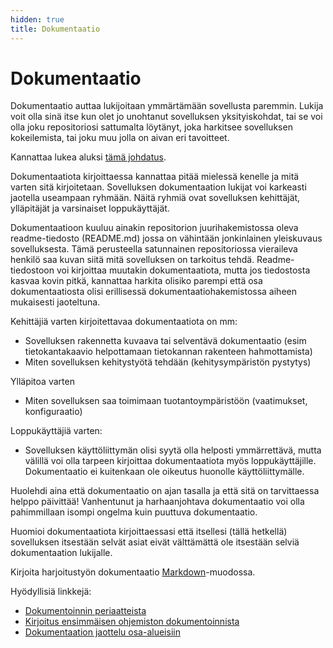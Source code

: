 ```yaml
---
hidden: true
title: Dokumentaatio
---
```


# Dokumentaatio

Dokumentaatio auttaa lukijoitaan ymmärtämään sovellusta paremmin. Lukija 
voit olla sinä itse kun olet jo unohtanut sovelluksen yksityiskohdat, 
tai se voi olla joku repositoriosi sattumalta löytänyt, joka harkitsee 
sovelluksen kokeilemista, tai joku muu jolla on aivan eri tavoitteet.

Kannattaa lukea aluksi [tämä johdatus](https://www.writethedocs.org/guide/writing/beginners-guide-to-docs/).

Dokumentaatiota kirjoittaessa kannattaa pitää mielessä kenelle ja mitä 
varten sitä kirjoitetaan. Sovelluksen dokumentaation lukijat voi 
karkeasti jaotella useampaan ryhmään. Näitä ryhmiä ovat sovelluksen 
kehittäjät, ylläpitäjät ja varsinaiset loppukäyttäjät.

Dokumentaatioon kuuluu ainakin repositorion juurihakemistossa oleva 
readme-tiedosto (README.md) jossa on vähintään jonkinlainen yleiskuvaus 
sovelluksesta. Tämä perusteella satunnainen repositoriossa vieraileva 
henkilö saa kuvan siitä mitä sovelluksen on tarkoitus tehdä. 
Readme-tiedostoon voi kirjoittaa muutakin dokumentaatiota, mutta jos 
tiedostosta kasvaa kovin pitkä, kannattaa harkita olisiko parempi että 
osa dokumentaatiosta olisi erillisessä dokumentaatiohakemistossa aiheen 
mukaisesti jaoteltuna.

Kehittäjiä varten kirjoitettavaa dokumentaatiota on mm:
- Sovelluksen rakennetta kuvaava tai selventävä dokumentaatio (esim 
tietokantakaavio helpottamaan tietokannan rakenteen hahmottamista)
- Miten sovelluksen kehitystyötä tehdään (kehitysympäristön pystytys)

Ylläpitoa varten
- Miten sovelluksen saa toimimaan tuotantoympäristöön (vaatimukset, 
konfiguraatio)

Loppukäyttäjiä varten:
- Sovelluksen käyttöliittymän olisi syytä olla helposti ymmärrettävä, 
mutta välillä voi olla tarpeen kirjoittaa dokumentaatiota myös 
loppukäyttäjille. Dokumentaatio ei kuitenkaan ole oikeutus huonolle 
käyttöliittymälle.

Huolehdi aina että dokumentaatio on ajan tasalla ja että sitä on
tarvittaessa helppo päivittää! Vanhentunut ja harhaanjohtava dokumentaatio
voi olla pahimmillaan isompi ongelma kuin puuttuva dokumentaatio.

Huomioi dokumentaatiota kirjoittaessasi että itsellesi (tällä hetkellä)
sovelluksen itsestään selvät asiat eivät välttämättä ole itsestään selviä
dokumentaation lukijalle.

Kirjoita harjoitustyön dokumentaatio [Markdown](https://github.com/adam-p/markdown-here/wiki/Markdown-Cheatsheet)-muodossa.

Hyödyllisiä linkkejä:
- [Dokumentoinnin periaatteista](https://www.writethedocs.org/guide/writing/docs-principles/)
- [Kirjoitus ensimmäisen ohjemiston dokumentoinnista](https://www.sitepoint.com/writing-software-documentation/)
- [Dokumentaation jaottelu osa-alueisiin](https://documentation.divio.com/introduction/)
